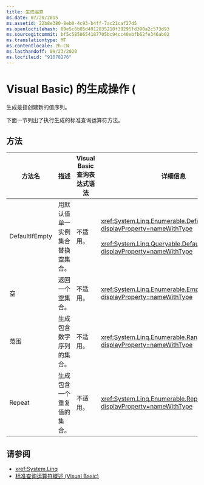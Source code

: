 ```yaml
---
title: 生成运算
ms.date: 07/20/2015
ms.assetid: 22b8e380-8eb0-4c93-b4ff-7ac21caf27d5
ms.openlocfilehash: 89e5c6b05d4912835210f39295fd390a2c573d93
ms.sourcegitcommit: bf5c5850654187705bc94cc40ebfb62fe346ab02
ms.translationtype: MT
ms.contentlocale: zh-CN
ms.lasthandoff: 09/23/2020
ms.locfileid: "91078276"
---
```

# <a name="generation-operations-visual-basic"></a>Visual Basic) 的生成操作 (

生成是指创建新的值序列。  
  
 下面一节列出了执行生成的标准查询运算符方法。  
  
## <a name="methods"></a>方法  
  
|方法名|描述|Visual Basic 查询表达式语法|详细信息|  
|-----------------|-----------------|------------------------------------------|----------------------|  
|DefaultIfEmpty|用默认值单一实例集合替换空集合。|不适用。|<xref:System.Linq.Enumerable.DefaultIfEmpty%2A?displayProperty=nameWithType><br /><br /> <xref:System.Linq.Queryable.DefaultIfEmpty%2A?displayProperty=nameWithType>|  
|空|返回一个空集合。|不适用。|<xref:System.Linq.Enumerable.Empty%2A?displayProperty=nameWithType>|  
|范围|生成包含数字序列的集合。|不适用。|<xref:System.Linq.Enumerable.Range%2A?displayProperty=nameWithType>|  
|Repeat|生成包含一个重复值的集合。|不适用。|<xref:System.Linq.Enumerable.Repeat%2A?displayProperty=nameWithType>|  
  
## <a name="see-also"></a>请参阅

- <xref:System.Linq>
- [标准查询运算符概述 (Visual Basic)](standard-query-operators-overview.md)
